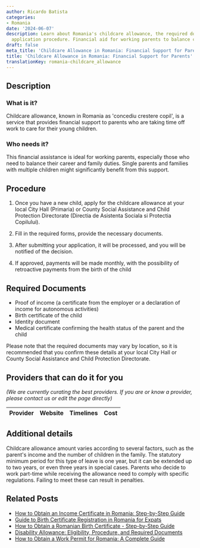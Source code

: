 ```yaml
---
author: Ricardo Batista
categories:
- Romania
date: '2024-06-07'
description: Learn about Romania's childcare allowance, the required documents, and
  application procedure. Financial aid for working parents to balance career and family.
draft: false
meta_title: 'Childcare Allowance in Romania: Financial Support for Parents'
title: 'Childcare Allowance in Romania: Financial Support for Parents'
translationKey: romania-childcare_allowance
---
```


## Description
### What is it?
Childcare allowance, known in Romania as 'concediu crestere copil', is a service that provides financial support to parents who are taking time off work to care for their young children. 

### Who needs it?
This financial assistance is ideal for working parents, especially those who need to balance their career and family duties. Single parents and families with multiple children might significantly benefit from this support.

## Procedure

1. Once you have a new child, apply for the childcare allowance at your local City Hall (Primaria) or County Social Assistance and Child Protection Directorate (Directia de Asistenta Sociala si Protectia Copilului).

2. Fill in the required forms, provide the necessary documents.

3. After submitting your application, it will be processed, and you will be notified of the decision.

4. If approved, payments will be made monthly, with the possibility of retroactive payments from the birth of the child

## Required Documents
- Proof of income (a certificate from the employer or a declaration of income for autonomous activities)
- Birth certificate of the child
- Identity document
- Medical certificate confirming the health status of the parent and the child

Please note that the required documents may vary by location, so it is recommended that you confirm these details at your local City Hall or County Social Assistance and Child Protection Directorate.

## Providers that can do it for you

_(We are currently curating the best providers. If you are or know a provider, please contact us or edit the page directly)_

| Provider        |     Website     |     Timelines    |       Cost      |
| :-------------: | :-------------: |  :-------------: | :-------------: |

## Additional details
Childcare allowance amount varies according to several factors, such as the parent's income and the number of children in the family. The statutory minimum period for this type of leave is one year, but it can be extended up to two years, or even three years in special cases. Parents who decide to work part-time while receiving the allowance need to comply with specific regulations. Failing to meet these can result in penalties.
## Related Posts

- [How to Obtain an Income Certificate in Romania: Step-by-Step Guide](https://tramitit.com/guides/romania/income_certificate/)
- [Guide to Birth Certificate Registration in Romania for Expats](https://tramitit.com/guides/romania/birth_certificate_registration_for_expats/)
- [How to Obtain a Romanian Birth Certificate - Step-by-Step Guide](https://tramitit.com/guides/romania/birth_certificate/)
- [Disability Allowance: Eligibility, Procedure, and Required Documents](https://tramitit.com/guides/romania/disability_allowance/)
- [How to Obtain a Work Permit for Romania: A Complete Guide](https://tramitit.com/guides/romania/work_permit_application_for_expats/)